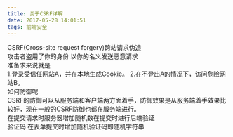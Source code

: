 ```yaml
---
title: 关于CSRF详解
date: 2017-05-28 14:01:51
tags: 前端安全
---
```

CSRF(Cross-site request forgery)跨站请求伪造   
攻击者盗用了你的身份 以你的名义发送恶意请求   
准备求来说就是  
1.登录受信任网站A，并在本地生成Cookie。
2.在不登出A的情况下，访问危险网站B。   
如何防御呢  
CSRF的防御可以从服务端和客户端两方面着手，防御效果是从服务端着手效果比较好，现在一般的CSRF防御也都在服务端进行。  
在提交请求时服务器增加随机数在提交时进行后端验证   
验证码  在表单提交时增加随机验证码即随机字符串